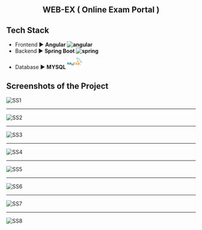 <h2 align="center">WEB-EX ( Online Exam Portal )</h2>

## Tech Stack

- Frontend ▶ **Angular  <img src="https://angular.io/assets/images/logos/angular/angular.svg" alt="angular" width="40" height="40"/>**
- Backend ▶ **Spring Boot  <img src="https://www.vectorlogo.zone/logos/springio/springio-icon.svg" alt="spring" width="40" height="40"/>**
- Database ▶ **MYSQL <img src="https://raw.githubusercontent.com/devicons/devicon/master/icons/mysql/mysql-original-wordmark.svg" alt="mysql" width="40" height="40"/>**

## Screenshots of the Project

![SS1](https://user-images.githubusercontent.com/90305324/210099377-83286b3e-6d76-4b79-a8ab-49f437b93650.jpg)

<hr>

![SS2](https://user-images.githubusercontent.com/90305324/210099395-c41e4d9c-5e12-4740-8080-838cc5bf9db9.jpg)

<hr>

![SS3](https://user-images.githubusercontent.com/90305324/210099398-48ca5e88-4077-46cd-828c-8910bfc253d3.jpg)

<hr>

![SS4](https://user-images.githubusercontent.com/90305324/210099402-86f16e52-2e8e-49ca-bd1c-037e9a58c825.jpg)

<hr>

![SS5](https://user-images.githubusercontent.com/90305324/210099404-e413ad92-471b-4605-8eb0-bf591844ce41.jpg)

<hr>

![SS6](https://user-images.githubusercontent.com/90305324/210099405-6fbe8335-2011-4607-8b01-fc5cadb74fc8.jpg)

<hr>

![SS7](https://user-images.githubusercontent.com/90305324/210099407-008e9eec-f832-4a42-982f-73d500934c12.jpg)

<hr>

![SS8](https://user-images.githubusercontent.com/90305324/210099411-e6016eb1-5c00-4797-aec8-08e1b2ebc795.jpg)